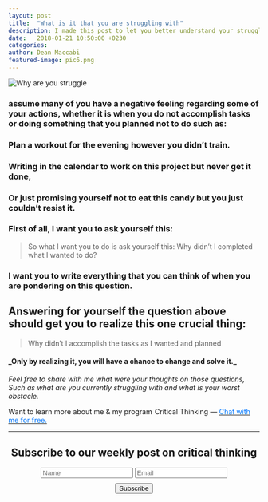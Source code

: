 ```yaml
---
layout: post
title:  "What is it that you are struggling with"
description: I made this post to let you better understand your struggles as well as the solutions for them.
date:   2018-01-21 10:50:00 +0230
categories:
author: Dean Maccabi
featured-image: pic6.png
---
```


![Why are you struggle]({{site.baseurl}}/images/pic6.png)

### assume many of you have a negative feeling regarding some of your actions, whether it is when you do not accomplish tasks or doing something that you planned not to do such as: 
### Plan a workout for the evening however you didn’t train.
### Writing in the calendar to work on this project but never get it done,
### Or just promising yourself not to eat this candy but you just couldn’t resist it.
### First of all, I want you to ask yourself this:

> So what I want you to do is ask yourself this: Why didn’t I completed what I wanted to do?

### I want you to write everything that you can think of when you are pondering on this question.

## Answering for yourself the question above should get you to realize this one crucial thing:

> Why didn’t I accomplish the tasks as I wanted and planned

<h4> _Only by realizing it, you will have a chance to change and solve it._ </h4>

_Feel free to share with me what were your thoughts on those questions,
Such as what are you currently struggling with and what is your worst obstacle._

Want to learn more about me & my program  Critical Thinking — <a class="drift-open-chat" href="javascript:void(0)"><font color="#0176FF">Chat with me for free.</font></a>

<hr>
<div class="subscribe" style="text-align:center;">
    <h2>Subscribe to our weekly post on critical thinking</h2>
    <div class="form-group mc-field-group">
      <form method="POST" id="mc-embedded-subscribe-form" name="mc-embedded-subscribe-form" class="validate" target="_blank" novalidate action="https://goals.us17.list-manage.com/subscribe/post?u=2588b0693006fb1138375a749&amp;id=714da62614">
      <input class="form-control" value="" name="FNAME" placeholder="Name" id="mce-FNAME" type="text">
      <input class="form-control" value="" name="EMAIL" placeholder="Email" id="mce-EMAIL" type="email">
      <div id="mce-responses" class="clear">
            <div class="response" id="mce-error-response" style="display:none"></div>
            <div class="response" id="mce-success-response" style="display:none"></div>
      </div>    <!-- do not remove this or risk form bot signups-->
    <div class="form-group buttonmarg">
      <input value="Subscribe" name="subscribe" id="mc-embedded-subscribe" class="btn btn-primary" style="margin:10px auto; display:block;" type="submit">
    </div>
  </form>
  <div class="scripts">
  <script type='text/javascript' src='//s3.amazonaws.com/downloads.mailchimp.com/js/mc-validate.js'></script><script type='text/javascript'>(function($) {window.fnames = new Array(); window.ftypes = new Array();fnames[0]='EMAIL';ftypes[0]='email';fnames[1]='FNAME';ftypes[1]='text';fnames[2]='LNAME';ftypes[2]='text';fnames[3]='BIRTHDAY';ftypes[3]='birthday';}(jQuery));var $mcj = jQuery.noConflict(true);</script>					      	
  </div>
</div>
<!--subscribe-->
